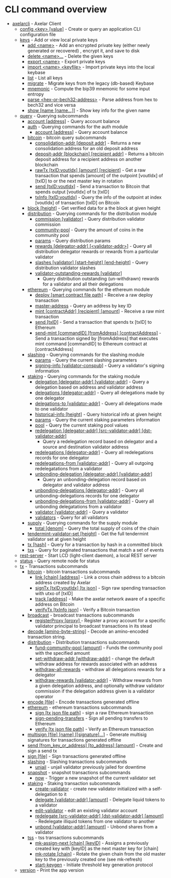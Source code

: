 # CLI command overview
* [axelarcli](axelarcli.md)     - Axelar Client
	* [config \<key\> [value]](axelarcli_config.md)     - Create or query an application CLI configuration file
	* [keys](axelarcli_keys.md)     - Add or view local private keys
		* [add \<name\>](axelarcli_keys_add.md)     - Add an encrypted private key (either newly generated or recovered)
		  , encrypt it, and save to disk
		* [delete \<name\>...](axelarcli_keys_delete.md)     - Delete the given keys
		* [export \<name\>](axelarcli_keys_export.md)     - Export private keys
		* [import \<name\> \<keyfile\>](axelarcli_keys_import.md)     - Import private keys into the local keybase
		* [list](axelarcli_keys_list.md)     - List all keys
		* [migrate](axelarcli_keys_migrate.md)     - Migrate keys from the legacy (db-based) Keybase
		* [mnemonic](axelarcli_keys_mnemonic.md)     - Compute the bip39 mnemonic for some input entropy
		* [parse \<hex-or-bech32-address\>](axelarcli_keys_parse.md)     - Parse address from hex to bech32 and vice
		  versa
		* [show [name [name...]]](axelarcli_keys_show.md)     - Show key info for the given name
	* [query](axelarcli_query.md)     - Querying subcommands
		* [account [address]](axelarcli_query_account.md)     - Query account balance
		* [auth](axelarcli_query_auth.md)     - Querying commands for the auth module
			* [account [address]](axelarcli_query_auth_account.md)     - Query account balance
		* [bitcoin](axelarcli_query_bitcoin.md)     - bitcoin query subcommands
			* [consolidation-addr [deposit addr]](axelarcli_query_bitcoin_consolidation-addr.md)     - Returns a new
			  consolidation address for an old deposit address
			* [deposit-addr [blockchain] [recipient addr]](axelarcli_query_bitcoin_deposit-addr.md)     - Returns a
			  bitcoin deposit address for a recipient address on another blockchain
			* [rawTx [txID:voutIdx] [amount] [recipient]](axelarcli_query_bitcoin_rawTx.md)     - Get a raw transaction
			  that spends [amount] of the outpoint [voutIdx] of [txID] to <recipient> or the next master key in rotation
			* [send [txID:voutIdx]](axelarcli_query_bitcoin_send.md)     - Send a transaction to Bitcoin that spends
			  output [voutIdx] of tx [txID]
			* [txInfo [txID:voutIdx]](axelarcli_query_bitcoin_txInfo.md)     - Query the info of the outpoint at
			  index [voutIdx] of transaction [txID] on Bitcoin
		* [block [height]](axelarcli_query_block.md)     - Get verified data for a the block at given height
		* [distribution](axelarcli_query_distribution.md)     - Querying commands for the distribution module
			* [commission [validator]](axelarcli_query_distribution_commission.md)     - Query distribution validator
			  commission
			* [community-pool](axelarcli_query_distribution_community-pool.md)     - Query the amount of coins in the
			  community pool
			* [params](axelarcli_query_distribution_params.md)     - Query distribution params
			* [rewards [delegator-addr] [\<validator-addr\>]](axelarcli_query_distribution_rewards.md)     - Query all
			  distribution delegator rewards or rewards from a particular validator
			* [slashes [validator] [start-height] [end-height]](axelarcli_query_distribution_slashes.md)     - Query
			  distribution validator slashes
			* [validator-outstanding-rewards [validator]](axelarcli_query_distribution_validator-outstanding-rewards.md)
			  - Query distribution outstanding (un-withdrawn) rewards for a validator and all their delegations
		* [ethereum](axelarcli_query_ethereum.md)     - Querying commands for the ethereum module
			* [deploy [smart contract file path]](axelarcli_query_ethereum_deploy.md)     - Receive a raw deploy
			  transaction
			* [master-address](axelarcli_query_ethereum_master-address.md)     - Query an address by key ID
			* [mint [contractAddr] [recipient] [amount]](axelarcli_query_ethereum_mint.md)     - Receive a raw mint
			  transaction
			* [send [txID]](axelarcli_query_ethereum_send.md)     - Send a transaction that spends tx [txID] to Ethereum
			* [send-mint [commandID] [fromAddress] [contractAddress]](axelarcli_query_ethereum_send-mint.md)     - Send
			  a transaction signed by [fromAddress] that executes mint command [commandID] to Ethereum contract
			  at [contractAddress]
		* [slashing](axelarcli_query_slashing.md)     - Querying commands for the slashing module
			* [params](axelarcli_query_slashing_params.md)     - Query the current slashing parameters
			* [signing-info [validator-conspub]](axelarcli_query_slashing_signing-info.md)     - Query a validator's
			  signing information
		* [staking](axelarcli_query_staking.md)     - Querying commands for the staking module
			* [delegation [delegator-addr] [validator-addr]](axelarcli_query_staking_delegation.md)     - Query a
			  delegation based on address and validator address
			* [delegations [delegator-addr]](axelarcli_query_staking_delegations.md)     - Query all delegations made by
			  one delegator
			* [delegations-to [validator-addr]](axelarcli_query_staking_delegations-to.md)     - Query all delegations
			  made to one validator
			* [historical-info [height]](axelarcli_query_staking_historical-info.md)     - Query historical info at
			  given height
			* [params](axelarcli_query_staking_params.md)     - Query the current staking parameters information
			* [pool](axelarcli_query_staking_pool.md)     - Query the current staking pool values
			* [redelegation [delegator-addr] [src-validator-addr] [dst-validator-addr]](axelarcli_query_staking_redelegation.md)
			  - Query a redelegation record based on delegator and a source and destination validator address
			* [redelegations [delegator-addr]](axelarcli_query_staking_redelegations.md)     - Query all redelegations
			  records for one delegator
			* [redelegations-from [validator-addr]](axelarcli_query_staking_redelegations-from.md)     - Query all
			  outgoing redelegatations from a validator
			* [unbonding-delegation [delegator-addr] [validator-addr]](axelarcli_query_staking_unbonding-delegation.md)
			  - Query an unbonding-delegation record based on delegator and validator address
			* [unbonding-delegations [delegator-addr]](axelarcli_query_staking_unbonding-delegations.md)     - Query all
			  unbonding-delegations records for one delegator
			* [unbonding-delegations-from [validator-addr]](axelarcli_query_staking_unbonding-delegations-from.md)     -
			  Query all unbonding delegatations from a validator
			* [validator [validator-addr]](axelarcli_query_staking_validator.md)     - Query a validator
			* [validators](axelarcli_query_staking_validators.md)     - Query for all validators
		* [supply](axelarcli_query_supply.md)     - Querying commands for the supply module
			* [total [denom]](axelarcli_query_supply_total.md)     - Query the total supply of coins of the chain
		* [tendermint-validator-set [height]](axelarcli_query_tendermint-validator-set.md)     - Get the full tendermint
		  validator set at given height
		* [tx [hash]](axelarcli_query_tx.md)     - Query for a transaction by hash in a committed block
		* [txs](axelarcli_query_txs.md)     - Query for paginated transactions that match a set of events
	* [rest-server](axelarcli_rest-server.md)     - Start LCD (light-client daemon), a local REST server
	* [status](axelarcli_status.md)     - Query remote node for status
	* [tx](axelarcli_tx.md)     - Transactions subcommands
		* [bitcoin](axelarcli_tx_bitcoin.md)     - bitcoin transactions subcommands
			* [link [chain] [address]](axelarcli_tx_bitcoin_link.md)     - Link a cross chain address to a bitcoin
			  address created by Axelar
			* [signTx [txID:voutIdx] [tx json]](axelarcli_tx_bitcoin_signTx.md)     - Sign raw spending transaction with
			  utxo of [txID]
			* [track [address]](axelarcli_tx_bitcoin_track.md)     - Make the axelar network aware of a specific address
			  on Bitcoin
			* [verifyTx [txInfo json]](axelarcli_tx_bitcoin_verifyTx.md)     - Verify a Bitcoin transaction
		* [broadcast](axelarcli_tx_broadcast.md)     - broadcast transactions subcommands
			* [registerProxy [proxy] ](axelarcli_tx_broadcast_registerProxy.md)     - Register a proxy account for a
			  specific validator principal to broadcast transactions in its stead
		* [decode [amino-byte-string]](axelarcli_tx_decode.md)     - Decode an amino-encoded transaction string.
		* [distribution](axelarcli_tx_distribution.md)     - Distribution transactions subcommands
			* [fund-community-pool [amount]](axelarcli_tx_distribution_fund-community-pool.md)     - Funds the community
			  pool with the specified amount
			* [set-withdraw-addr [withdraw-addr]](axelarcli_tx_distribution_set-withdraw-addr.md)     - change the
			  default withdraw address for rewards associated with an address
			* [withdraw-all-rewards](axelarcli_tx_distribution_withdraw-all-rewards.md)     - withdraw all delegations
			  rewards for a delegator
			* [withdraw-rewards [validator-addr]](axelarcli_tx_distribution_withdraw-rewards.md)     - Withdraw rewards
			  from a given delegation address, and optionally withdraw validator commission if the delegation address
			  given is a validator operator
		* [encode [file]](axelarcli_tx_encode.md)     - Encode transactions generated offline
		* [ethereum](axelarcli_tx_ethereum.md)     - ethereum transactions subcommands
			* [sign [tx json file path]](axelarcli_tx_ethereum_sign.md)     - sign a raw Ethereum transaction
			* [sign-pending-transfers](axelarcli_tx_ethereum_sign-pending-transfers.md)     - Sign all pending transfers
			  to Ethereum
			* [verify [tx json file path]](axelarcli_tx_ethereum_verify.md)     - Verify an Ethereum transaction
		* [multisign [file] [name] [[signature]...]](axelarcli_tx_multisign.md)     - Generate multisig signatures for
		  transactions generated offline
		* [send [from_key_or_address] [to_address] [amount]](axelarcli_tx_send.md)     - Create and sign a send tx
		* [sign [file]](axelarcli_tx_sign.md)     - Sign transactions generated offline
		* [slashing](axelarcli_tx_slashing.md)     - Slashing transactions subcommands
			* [unjail](axelarcli_tx_slashing_unjail.md)     - unjail validator previously jailed for downtime
		* [snapshot](axelarcli_tx_snapshot.md)     - snapshot transactions subcommands
			* [now](axelarcli_tx_snapshot_now.md)     - Trigger a new snapshot of the current validator set
		* [staking](axelarcli_tx_staking.md)     - Staking transaction subcommands
			* [create-validator](axelarcli_tx_staking_create-validator.md)     - create new validator initialized with a
			  self-delegation to it
			* [delegate [validator-addr] [amount]](axelarcli_tx_staking_delegate.md)     - Delegate liquid tokens to a
			  validator
			* [edit-validator](axelarcli_tx_staking_edit-validator.md)     - edit an existing validator account
			* [redelegate [src-validator-addr] [dst-validator-addr] [amount]](axelarcli_tx_staking_redelegate.md)     -
			  Redelegate illiquid tokens from one validator to another
			* [unbond [validator-addr] [amount]](axelarcli_tx_staking_unbond.md)     - Unbond shares from a validator
		* [tss](axelarcli_tx_tss.md)     - tss transactions subcommands
			* [mk-assign-next [chain] [keyID]](axelarcli_tx_tss_mk-assign-next.md)     - Assigns a previously created
			  key with [keyID] as the next master key for [chain]
			* [mk-rotate [chain]](axelarcli_tx_tss_mk-rotate.md)     - Rotate the given chain from the old master key to
			  the previously created one (see mk-refresh)
			* [start-keygen](axelarcli_tx_tss_start-keygen.md)     - Initiate threshold key generation protocol
	* [version](axelarcli_version.md)     - Print the app version
